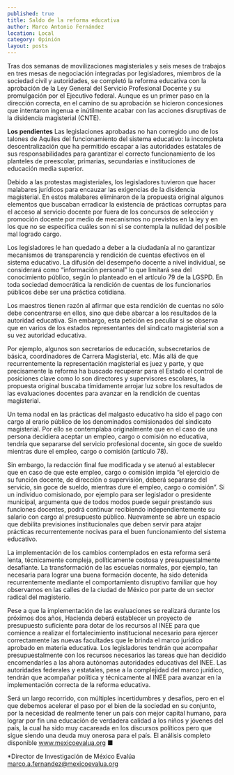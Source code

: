 ```yaml
---
published: true
title: Saldo de la reforma educativa
author: Marco Antonio Fernández
location: Local
category: Opinión
layout: posts
---
```


Tras dos semanas de movilizaciones magisteriales y seis meses de trabajos en tres mesas de negociación integradas por legisladores, miembros de la sociedad civil y autoridades, se completó la reforma educativa con la aprobación de la Ley General del Servicio Profesional Docente y su promulgación por el Ejecutivo federal. Aunque es un primer paso en la dirección correcta, en el camino de su aprobación se hicieron concesiones que intentaron ingenua e inútilmente acabar con las acciones disruptivas de la disidencia magisterial (CNTE). 

**Los pendientes**
Las legislaciones aprobadas no han corregido uno de los talones de Aquiles del funcionamiento del sistema educativo: la incompleta descentralización que ha permitido escapar a las autoridades estatales de sus responsabilidades para garantizar el correcto funcionamiento de los planteles de preescolar, primarias, secundarias e instituciones de educación media superior. 

Debido a las protestas magisteriales, los legisladores tuvieron que hacer malabares jurídicos para encauzar las exigencias de la disidencia magisterial. En estos malabares eliminaron de la propuesta original algunos elementos que buscaban erradicar la existencia de prácticas corruptas para el acceso al servicio docente por fuera de los concursos de selección y promoción docente por medio de mecanismos no previstos en la ley y en los que no se especifica cuáles son ni si se contempla la nulidad del posible mal logrado cargo. 

Los legisladores le han quedado a deber a la ciudadanía al no garantizar mecanismos de transparencia y rendición de cuentas efectivos en el sistema educativo. La difusión del desempeño docente a nivel individual, se considerará como “información personal” lo que limitará sea del conocimiento público, según lo planteado en el artículo 79 de la LGSPD. En toda sociedad democrática la rendición de cuentas de los funcionarios públicos debe ser una práctica cotidiana. 

Los maestros tienen razón al afirmar que esta rendición de cuentas no sólo debe concentrarse en ellos, sino que debe abarcar a los resultados de la autoridad educativa.  Sin embargo, esta petición es peculiar si se observa que en varios de los estados representantes del sindicato magisterial son a su vez autoridad educativa.

Por ejemplo, algunos son secretarios de educación, subsecretarios de básica, coordinadores de Carrera Magisterial, etc.  Más allá de que recurrentemente la representación magisterial es juez y parte, y que precisamente la reforma ha buscado recuperar para el Estado el control de posiciones clave como lo son directores y supervisores escolares, la propuesta original buscaba tímidamente arrojar luz sobre los resultados de las evaluaciones docentes para avanzar en la rendición de cuentas magisterial.  

Un tema nodal en las prácticas del malgasto educativo ha sido el pago con cargo al erario público de los denominados comisionados del sindicato magisterial.  Por ello se contemplaba originalmente que en el caso de una persona decidiera aceptar un empleo, cargo o comisión no educativa, tendría que separarse del servicio profesional docente, sin goce de sueldo mientras dure el empleo, cargo o comisión (artículo 78).

Sin embargo, la redacción final fue modificada y se atenuó al establecer que en caso de que este empleo, cargo o comisión impida “el ejercicio de su función docente, de dirección o supervisión, deberá separarse del servicio, sin goce de sueldo, mientras dure el empleo, cargo o comisión”.  Si un individuo comisionado, por ejemplo para ser legislador o presidente municipal, argumenta que de todos modos puede seguir prestando sus funciones docentes, podrá continuar recibiendo independientemente su salario con cargo al presupuesto público. Nuevamente se abre un espacio que debilita previsiones institucionales que deben servir para atajar prácticas recurrentemente nocivas para el buen funcionamiento del sistema educativo.  

La implementación de los cambios contemplados en esta reforma será lenta, técnicamente compleja, políticamente costosa y presupuestalmente desafiante.  La transformación de las escuelas normales, por ejemplo, tan necesaria para lograr una buena formación docente, ha sido detenida recurrentemente mediante el comportamiento disruptivo familiar que hoy observamos en las calles de la ciudad de México por parte de un sector radical del magisterio.

Pese a que la implementación de las evaluaciones se realizará durante los próximos dos años, Hacienda deberá establecer un proyecto de presupuesto suficiente para dotar de los recursos al INEE para que comience a realizar el fortalecimiento institucional necesario para ejercer correctamente las nuevas facultades que le brinda el marco jurídico aprobado en materia educativa.  Los legisladores tendrán que acompañar presupuestalmente con los recursos necesarios las tareas que han decidido encomendarles a las ahora autónomas autoridades educativas del INEE.  Las autoridades federales y estatales, pese a la complejidad del marco jurídico, tendrán que acompañar política y técnicamente al INEE para avanzar en la implementación correcta de la reforma educativa.  

Será un largo recorrido, con múltiples incertidumbres y desafíos, pero en el que debemos acelerar el paso por el bien de la sociedad en su conjunto, por la necesidad de realmente tener un país con mejor capital humano, para lograr por fin una educación de verdadera calidad a los niños y jóvenes del país, la cual ha sido muy cacareada en los discursos políticos pero que sigue siendo una deuda muy onerosa para el país.  El análisis completo disponible www.mexicoevalua.org  ■

*Director de Investigación de México Evalúa
marco.a.fernandez@mexicoevalua.org
